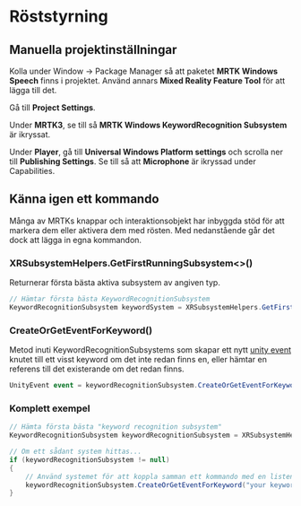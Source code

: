 # Röststyrning

## Manuella projektinställningar

Kolla under Window → Package Manager så att paketet **MRTK Windows Speech** finns i projektet. Använd annars **Mixed Reality Feature Tool** för att lägga till det.

Gå till **Project Settings**.

Under **MRTK3**, se till så **MRTK Windows KeywordRecognition Subsystem** är ikryssat.

Under **Player**, gå till **Universal Windows Platform settings** och scrolla ner till **Publishing Settings**. Se till så att **Microphone** är ikryssad under Capabilities.

## Känna igen ett kommando

Många av MRTKs knappar och interaktionsobjekt har inbyggda stöd för att markera dem eller aktivera dem med rösten. Med nedanstående går det dock att lägga in egna kommandon.

### XRSubsystemHelpers.GetFirstRunningSubsystem<>()

Returnerar första bästa aktiva subsystem av angiven typ.

```csharp
// Hämtar första bästa KeywordRecognitionSubsystem
KeywordRecognitionSubsystem keywordSystem = XRSubsystemHelpers.GetFirstRunningSubsystem<KeywordRecognitionSubsystem>();
```

### CreateOrGetEventForKeyword()

Metod inuti KeywordRecognitionSubsystems som skapar ett nytt [unity event](../../grundfunktioner/unity-events.md) knutet till ett visst keyword om det inte redan finns en, eller hämtar en referens till det existerande om det redan finns.

```csharp
UnityEvent event = keywordRecognitionSubsystem.CreateOrGetEventForKeyword("cowabunga");
```

### Komplett exempel

```csharp
// Hämta första bästa "keyword recognition subsystem"
KeywordRecognitionSubsystem keywordRecognitionSubsystem = XRSubsystemHelpers.GetFirstRunningSubsystem<KeywordRecognitionSubsystem>();

// Om ett sådant system hittas...
if (keywordRecognitionSubsystem != null)
{
    // Använd systemet för att koppla samman ett kommando med en listener (en metod eller ett Lambda-uttryck)
    keywordRecognitionSubsystem.CreateOrGetEventForKeyword("your keyword").AddListener(() => Debug.Log("Keyword recognized"));
}
```

